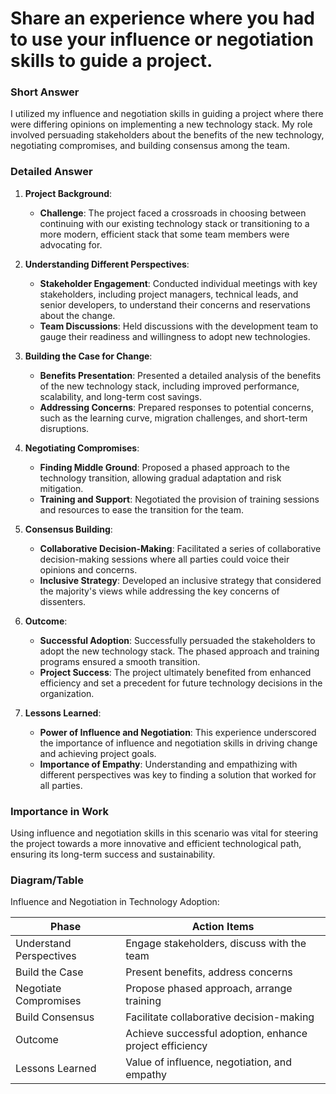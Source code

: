# Share an experience where you had to use your influence or negotiation skills to guide a project.

### Short Answer
I utilized my influence and negotiation skills in guiding a project where there were differing opinions on implementing a new technology stack. My role involved persuading stakeholders about the benefits of the new technology, negotiating compromises, and building consensus among the team.

### Detailed Answer
1. **Project Background**:
    - **Challenge**: The project faced a crossroads in choosing between continuing with our existing technology stack or transitioning to a more modern, efficient stack that some team members were advocating for.

2. **Understanding Different Perspectives**:
    - **Stakeholder Engagement**: Conducted individual meetings with key stakeholders, including project managers, technical leads, and senior developers, to understand their concerns and reservations about the change.
    - **Team Discussions**: Held discussions with the development team to gauge their readiness and willingness to adopt new technologies.

3. **Building the Case for Change**:
    - **Benefits Presentation**: Presented a detailed analysis of the benefits of the new technology stack, including improved performance, scalability, and long-term cost savings.
    - **Addressing Concerns**: Prepared responses to potential concerns, such as the learning curve, migration challenges, and short-term disruptions.

4. **Negotiating Compromises**:
    - **Finding Middle Ground**: Proposed a phased approach to the technology transition, allowing gradual adaptation and risk mitigation.
    - **Training and Support**: Negotiated the provision of training sessions and resources to ease the transition for the team.

5. **Consensus Building**:
    - **Collaborative Decision-Making**: Facilitated a series of collaborative decision-making sessions where all parties could voice their opinions and concerns.
    - **Inclusive Strategy**: Developed an inclusive strategy that considered the majority's views while addressing the key concerns of dissenters.

6. **Outcome**:
    - **Successful Adoption**: Successfully persuaded the stakeholders to adopt the new technology stack. The phased approach and training programs ensured a smooth transition.
    - **Project Success**: The project ultimately benefited from enhanced efficiency and set a precedent for future technology decisions in the organization.

7. **Lessons Learned**:
    - **Power of Influence and Negotiation**: This experience underscored the importance of influence and negotiation skills in driving change and achieving project goals.
    - **Importance of Empathy**: Understanding and empathizing with different perspectives was key to finding a solution that worked for all parties.

### Importance in Work
Using influence and negotiation skills in this scenario was vital for steering the project towards a more innovative and efficient technological path, ensuring its long-term success and sustainability.

### Diagram/Table
Influence and Negotiation in Technology Adoption:

| Phase               | Action Items                                  |
|---------------------|-----------------------------------------------|
| Understand Perspectives | Engage stakeholders, discuss with the team  |
| Build the Case      | Present benefits, address concerns            |
| Negotiate Compromises| Propose phased approach, arrange training     |
| Build Consensus     | Facilitate collaborative decision-making      |
| Outcome             | Achieve successful adoption, enhance project efficiency |
| Lessons Learned     | Value of influence, negotiation, and empathy  |